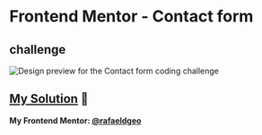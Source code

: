 # Frontend Mentor - Contact form
## challenge

![Design preview for the Contact form coding challenge](./desktop-preview.jpg)

## [My Solution](https://rafaeldgeo-tip-calculator.vercel.app/) 🚀
**My Frontend Mentor: [@rafaeldgeo](https://www.frontendmentor.io/profile/rafaeldgeo)**